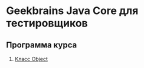 # Geekbrains Java Core для тестировщиков

## Программа курса

1. [Класс Object](https://github.com/EugeniaQA/geekbrains-java-core/tree/main/lesson-1)
